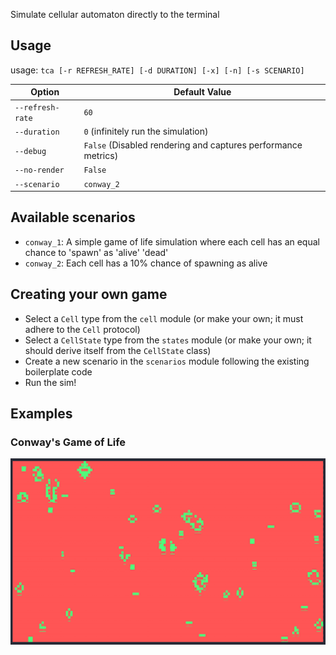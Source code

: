 Simulate cellular automaton directly to the terminal

## Usage

usage: `tca [-r REFRESH_RATE] [-d DURATION] [-x] [-n] [-s SCENARIO]`

| Option           | Default Value                                                 |
|------------------|---------------------------------------------------------------|
| `--refresh-rate` | `60`                                                          |
| `--duration`     | `0` (infinitely run the simulation)                           |
| `--debug`        | `False` (Disabled rendering and captures performance metrics) |
| `--no-render`    | `False`                                                       |
| `--scenario`     | `conway_2`                                                    |

## Available scenarios
- `conway_1`: A simple game of life simulation where each cell has an equal chance to 'spawn' as 'alive' 'dead'
- `conway_2`: Each cell has a 10% chance of spawning as alive

## Creating your own game
- Select a `Cell` type from the `cell` module (or make your own; it must adhere to the `Cell` protocol)
- Select a `CellState` type from the `states` module (or make your own; it should derive itself from the `CellState` class)
- Create a new scenario in the `scenarios` module following the existing boilerplate code
- Run the sim!

## Examples
### Conway's Game of Life
![Conway's Game of Life](conway.gif)

